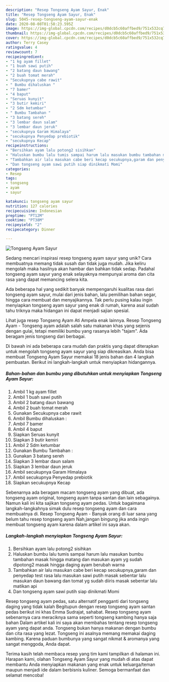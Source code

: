 ```yaml
---
description: "Resep Tongseng Ayam Sayur, Enak"
title: "Resep Tongseng Ayam Sayur, Enak"
slug: 5045-resep-tongseng-ayam-sayur-enak
date: 2020-08-08T01:58:23.595Z
image: https://img-global.cpcdn.com/recipes/d0dcb5c60affbed9/751x532cq70/tongseng-ayam-sayur-foto-resep-utama.jpg
thumbnail: https://img-global.cpcdn.com/recipes/d0dcb5c60affbed9/751x532cq70/tongseng-ayam-sayur-foto-resep-utama.jpg
cover: https://img-global.cpcdn.com/recipes/d0dcb5c60affbed9/751x532cq70/tongseng-ayam-sayur-foto-resep-utama.jpg
author: Terry Casey
ratingvalue: 4
reviewcount: 7
recipeingredient:
- "1 kg ayam fillet"
- "1 buah sawi putih"
- "2 batang daun bawang"
- "2 buah tomat merah"
- "Secukupnya cabe rawit"
- " Bumbu dihaluskan "
- "7 bamer"
- "4 baput"
- "Seruas kunyit"
- "3 butir kemiri"
- "2 Sdm ketumbar"
- " Bumbu Tambahan "
- "3 batang sereh"
- "3 lembar daun salam"
- "3 lembar daun jeruk"
- "secukupnya Garam Himalaya"
- "secukupnya Penyedap prebiotik"
- "secukupnya Kecap"
recipeinstructions:
- "Bersihkan ayam lalu potong2 sisihkan"
- "Haluskan bumbu lalu tumis sampai harum lalu masukan bumbu tambahan masak hingga matang dan masukan ayam yg sudah dipotong2 masak hingga daging ayam berubah warna"
- "Tambahkan air lalu masukan cabe beri kecap secukupnya,garam dan penyedap test rasa lalu masukan sawi putih masak sebentar lalu masukan daun bawang dan tomat yg sudah diiris masak sebentar lalu matikan api"
- "Dan tongseng ayam sawi putih siap dinikmati Momi"
categories:
- Resep
tags:
- tongseng
- ayam
- sayur

katakunci: tongseng ayam sayur 
nutrition: 127 calories
recipecuisine: Indonesian
preptime: "PT12M"
cooktime: "PT38M"
recipeyield: "2"
recipecategory: Dinner

---
```



![Tongseng Ayam Sayur](https://img-global.cpcdn.com/recipes/d0dcb5c60affbed9/751x532cq70/tongseng-ayam-sayur-foto-resep-utama.jpg)

Sedang mencari inspirasi resep tongseng ayam sayur yang unik? Cara membuatnya memang tidak susah dan tidak juga mudah. Jika keliru mengolah maka hasilnya akan hambar dan bahkan tidak sedap. Padahal tongseng ayam sayur yang enak selayaknya mempunyai aroma dan cita rasa yang dapat memancing selera kita.

Ada beberapa hal yang sedikit banyak mempengaruhi kualitas rasa dari tongseng ayam sayur, mulai dari jenis bahan, lalu pemilihan bahan segar, hingga cara membuat dan menyajikannya. Tak perlu pusing kalau ingin menyiapkan tongseng ayam sayur yang enak di rumah, karena asal sudah tahu triknya maka hidangan ini dapat menjadi sajian spesial.

Lihat juga resep Tongseng Ayam Ati Ampela enak lainnya. Resep Tongseng Ayam - Tongseng ayam adalah salah satu makanan khas yang sejenis dengan gulai, tetapi memiliki bumbu yang rasanya lebih &#34;tajam&#34;. Ada beragam jenis tongseng dari berbagai.


Di bawah ini ada beberapa cara mudah dan praktis yang dapat diterapkan untuk mengolah tongseng ayam sayur yang siap dikreasikan. Anda bisa membuat Tongseng Ayam Sayur memakai 18 jenis bahan dan 4 langkah pembuatan. Berikut ini langkah-langkah untuk menyiapkan hidangannya.

<!--inarticleads1-->

##### Bahan-bahan dan bumbu yang dibutuhkan untuk menyiapkan Tongseng Ayam Sayur:

1. Ambil 1 kg ayam fillet
1. Ambil 1 buah sawi putih
1. Ambil 2 batang daun bawang
1. Ambil 2 buah tomat merah
1. Gunakan Secukupnya cabe rawit
1. Ambil  Bumbu dihaluskan :
1. Ambil 7 bamer
1. Ambil 4 baput
1. Siapkan Seruas kunyit
1. Siapkan 3 butir kemiri
1. Ambil 2 Sdm ketumbar
1. Gunakan  Bumbu Tambahan :
1. Gunakan 3 batang sereh
1. Siapkan 3 lembar daun salam
1. Siapkan 3 lembar daun jeruk
1. Ambil secukupnya Garam Himalaya
1. Ambil secukupnya Penyedap prebiotik
1. Siapkan secukupnya Kecap


Sebenarnya ada beragam macam tongseng ayam yang dibuat, ada tongseng ayam original, tongseng ayam tanpa santan dan lain sebagainya. Namun kali ini kita sajikan tongseng ayam pedas. Untuk bagaimana langkah-langkahnya simak dulu resep tongseng ayam dan cara membuatnya di. Resep Tongseng Ayam - Banyak orang di luar sana yang belum tahu resep tongseng ayam Nah,jangan bingung jika anda ingin membuat tongseng ayam karena dalam artikel ini saya akan. 

<!--inarticleads2-->

##### Langkah-langkah menyiapkan Tongseng Ayam Sayur:

1. Bersihkan ayam lalu potong2 sisihkan
1. Haluskan bumbu lalu tumis sampai harum lalu masukan bumbu tambahan masak hingga matang dan masukan ayam yg sudah dipotong2 masak hingga daging ayam berubah warna
1. Tambahkan air lalu masukan cabe beri kecap secukupnya,garam dan penyedap test rasa lalu masukan sawi putih masak sebentar lalu masukan daun bawang dan tomat yg sudah diiris masak sebentar lalu matikan api
1. Dan tongseng ayam sawi putih siap dinikmati Momi


Resep tongseng ayam pedas, satu alternatif pengganti dari tongseng daging yang tidak kalah Begitupun dengan resep tongseng ayam santan pedas berikut ini khas Emma Sudrajat, sahabat. Resep tongseng ayam sebenarnya cara meraciknya sama seperti tongseng kambing hanya saja bahan Dalam artikel kali ini saya akan membahas tentang resep tongseng ayam yang dapat anda. Tongseng bukan hanya makanan dengan bumbu dan cita rasa yang lezat. Tongseng ini asalnya memang memakai daging kambing. Karena paduan bumbunya yang sangat nikmat &amp; aromanya yang sangat menggoda, Anda dapat. 

Terima kasih telah membaca resep yang tim kami tampilkan di halaman ini. Harapan kami, olahan Tongseng Ayam Sayur yang mudah di atas dapat membantu Anda menyiapkan makanan yang enak untuk keluarga/teman maupun menjadi ide dalam berbisnis kuliner. Semoga bermanfaat dan selamat mencoba!
